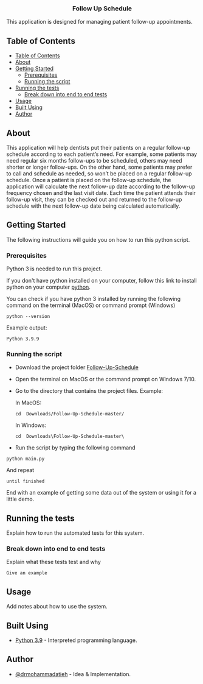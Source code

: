 <!-- <p align="center">
  <a href="" rel="noopener">
 <img width=200px height=200px src="https://i.imgur.com/6wj0hh6.jpg" alt="Project logo"></a>
</p> -->

<h3 align="center">Follow Up Schedule</h3>

<p align="center"> 

This application is designed for managing patient follow-up appointments.

</p>

## Table of Contents

- [Table of Contents](#table-of-contents)
- [About <a name = "about"></a>](#about-)
- [Getting Started <a name = "getting_started"></a>](#getting-started-)
  - [Prerequisites](#prerequisites)
  - [Running the script](#running-the-script)
- [Running the tests <a name = "tests"></a>](#running-the-tests-)
  - [Break down into end to end tests](#break-down-into-end-to-end-tests)
- [Usage <a name="usage"></a>](#usage-)
- [Built Using <a name = "built_using"></a>](#built-using-)
- [Author <a name = "authors"></a>](#author-)

## About <a name = "about"></a>

This application will help dentists put their patients on a regular follow-up schedule according to each patient’s need. For example, some patients may need regular six months follow-ups to be scheduled, others may need shorter or longer follow-ups. On the other hand, some patients may prefer to call and schedule as needed, so won’t be placed on a regular follow-up schedule. Once a patient is placed on the follow-up schedule, the application will calculate the next follow-up date according to the follow-up frequency chosen and the last visit date. Each time the patient attends their follow-up visit, they can be checked out and returned to the follow-up schedule with the next follow-up date being calculated automatically.

## Getting Started <a name = "getting_started"></a>

The following instructions will guide you on how to run this python script.

### Prerequisites

Python 3 is needed to run this project.

If you don't have python installed on your computer, follow this link to install python on your computer [python](https://www.python.org).

You can check if you have python 3 installed by running the following command on the terminal (MacOS) or command prompt (Windows)

```
python --version
```
Example output:

```
Python 3.9.9
```

### Running the script

- Download the project folder [Follow-Up-Schedule](https://github.com/drmohammadatieh/Follow-Up-Schedule/archive/refs/heads/master.zip)

- Open the terminal on MacOS or the command prompt on Windows 7/10.
- Go to the directory that contains the project files. Example:
  
  In MacOS:
  
  ```
  cd  Downloads/Follow-Up-Schedule-master/
  ```
  In Windows:

   ```
  cd  Downloads\Follow-Up-Schedule-master\
  ```
- Run the script by typing the following command

```
python main.py
```

And repeat

```
until finished
```

End with an example of getting some data out of the system or using it for a little demo.

## Running the tests <a name = "tests"></a>

Explain how to run the automated tests for this system.

### Break down into end to end tests

Explain what these tests test and why

```
Give an example
```


## Usage <a name="usage"></a>

Add notes about how to use the system.

## Built Using <a name = "built_using"></a>

- [Python 3.9](https://www.python.org) - Interpreted programming language.

## Author <a name = "authors"></a>

- [@drmohammadatieh](https://github.com/kylelobo) - Idea & Implementation.

